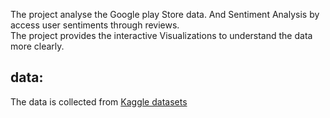 The project analyse the Google play Store data. And Sentiment Analysis by access user sentiments through reviews.\
The project provides the interactive Visualizations to understand the data more clearly. 
## data:
The data is collected from [Kaggle datasets](https://www.kaggle.com/datasets/utshabkumarghosh/android-app-market-on-google-play)
